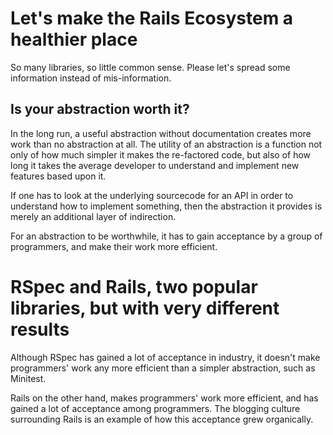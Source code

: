# Let's make the Rails Ecosystem a healthier place

So many libraries, so little common sense. Please let's spread some information instead of mis-information.

## Is your abstraction worth it?

In the long run, a useful abstraction without documentation creates more work than no abstraction at all. The utility of an abstraction is a function not only of how much simpler it makes the re-factored code, but also of how long it takes the average developer to understand and implement new features based upon it.

If one has to look at the underlying sourcecode for an API in order to understand how to implement something, then the abstraction it provides is merely an additional layer of indirection.

For an abstraction to be worthwhile, it has to gain acceptance by a group of programmers, and make their work more efficient.

# RSpec and Rails, two popular libraries, but with very different results

Although RSpec has gained a lot of acceptance in industry, it doesn't make programmers' work any more efficient than a simpler abstraction, such as Minitest.

Rails on the other hand, makes programmers' work more efficient, and has gained a lot of acceptance among programmers. The blogging culture surrounding Rails is an example of how this acceptance grew organically.
